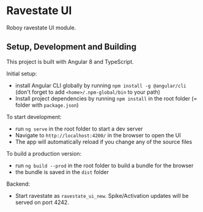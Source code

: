 # Ravestate UI

Roboy ravestate UI module. 

## Setup, Development and Building

This project is built with Angular 8 and TypeScript. 

Initial setup:
- install Angular CLI globally by running `npm install -g @angular/cli` (don't forget to add `<home>/.npm-global/bin` to your path)
- Install project dependencies by running `npm install` in the root folder (= folder with `package.json`) 
 
To start development: 
- run `ng serve` in the root folder to start a dev server
- Navigate to `http://localhost:4200/` in the browser to open the UI
- The app will automatically reload if you change any of the source files

To build a production version:
- run `ng build --prod` in the root folder to build a bundle for the browser
- the bundle is saved in the `dist` folder

Backend:
- Start ravestate as `ravestate_ui_new`. Spike/Activation updates will be
  served on port 4242.

